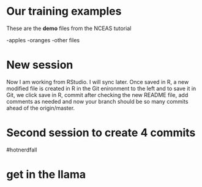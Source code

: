 # Our training examples

These are the **demo** files from the NCEAS tutorial

-apples
-oranges
-other files

# New session
Now I am working from RStudio. I will sync later.
Once saved in R, a new modified file is created in R in the Git enironment to the left and to save it in Git, we click save in R, commit after checking the new README file, add comments as needed and now your branch should be so many commits ahead of the origin/master. 

# Second session to create 4 commits

#hotnerdfall

# get in the llama

